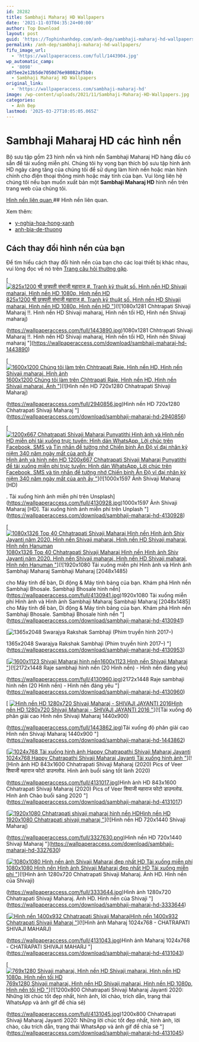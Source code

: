 ```yaml
---
id: 28282
title: Sambhaji Maharaj HD Wallpapers
date: '2021-11-03T04:35:24+00:00'
author: Top Download
layout: post
guid: 'https://Tophinhanhdep.com/anh-dep/sambhaji-maharaj-hd-wallpapers/'
permalink: /anh-dep/sambhaji-maharaj-hd-wallpapers/
fifu_image_url:
  - 'https://wallpaperaccess.com/full/1443904.jpg'
wp_automatic_camp:
  - '8098'
a075ee2e12b5de7050d76e98082af5b0:
  - Sambhaji Maharaj HD Wallpapers
original_link:
  - 'https://wallpaperaccess.com/sambhaji-maharaj-hd'
image: /wp-content/uploads/2021/11/Sambhaji-Maharaj-HD-Wallpapers.jpg
categories:
  - Ảnh Đẹp
lastmod: '2025-03-27T10:05:05.065Z'
---
```

# Sambhaji Maharaj HD các hình nền

Bộ sưu tập gồm 23 hình nền và hình nền Sambhaji Maharaj HD hàng đầu có sẵn để tải xuống miễn phí. Chúng tôi hy vọng bạn thích bộ sưu tập hình ảnh HD ngày càng tăng của chúng tôi để sử dụng làm hình nền hoặc màn hình chính cho điện thoại thông minh hoặc máy tính của bạn. Vui lòng liên hệ chúng tôi nếu bạn muốn xuất bản một **Sambhaji Maharaj HD** hình nền trên trang web của chúng tôi.

[Hình nền liên quan ](#related) ## Hình nền liên quan.

   
 Xem thêm:

   
- [y-nghia-hoa-hong-xanh](https://tophinhanhdep.com/hoa-hong/y-nghia-hoa-hong-xanh/)
- [anh-bia-de-thuong](https://tophinhanhdep.com/anh-bia/anh-bia-de-thuong/)

## Cách thay đổi hình nền của bạn

Để tìm hiểu cách thay đổi hình nền của bạn cho các loại thiết bị khác nhau, vui lòng đọc về nó trên [Trang câu hỏi thường gặp](https://tophinhanhdep.com/faq/).

  
[[![825x1200 श्री छत्रपती संभाजी महाराज #. Tranh kỹ thuật số.  Hình nền HD Shivaji maharaj, Hình nền HD 1080p, Hình nền HD](https://wallpaperaccess.com/full/1443904.jpg)825x1200 श्री छत्रपती संभाजी महाराज #. Tranh kỹ thuật số. Hình nền HD Shivaji maharaj, Hình nền HD 1080p, Hình nền HD "](https://wallpaperaccess.com/download/sambhaji-maharaj-hd-1443904)](![1080x1281 Chhtrapati Shivaji Maharaj !!.  Hình nền HD Shivaji maharaj, Hình nền tối HD, Hình nền Shivaji maharaj)

(https://wallpaperaccess.com/full/1443890.jpg)1080x1281 Chhtrapati Shivaji Maharaj !!. Hình nền HD Shivaji maharaj, Hình nền tối HD, Hình nền Shivaji maharaj "](https://wallpaperaccess.com/download/sambhaji-maharaj-hd-1443890)

[[![1600x1200 Chúng tôi làm trên Chhtrapati Raje.  Hình nền HD, Hình nền Shivaji maharaj, Hình ảnh](https://wallpaperaccess.com/full/2224552.jpg)1600x1200 Chúng tôi làm trên Chhtrapati Raje. Hình nền HD, Hình nền Shivaji maharaj, Ảnh "](https://wallpaperaccess.com/download/sambhaji-maharaj-hd-2224552)](![Hình nền HD 720x1280 Chhatrapati Shivaji Maharaj)

(https://wallpaperaccess.com/full/2940856.jpg)Hình nền HD 720x1280 Chhatrapati Shivaji Maharaj "](https://wallpaperaccess.com/download/sambhaji-maharaj-hd-2940856)

[[![1200x667 Chhatrapati Shivaji Maharaj Punyatithi Hình ảnh và Hình nền HD miễn phí tải xuống trực tuyến: Hình dán WhatsApp, Lời chúc trên Facebook, SMS và Tin nhắn để tưởng nhớ Chiến binh Ấn Độ vĩ đại nhân kỷ niệm 340 năm ngày mất của anh ấy](https://wallpaperaccess.com/full/2940952.jpg)Hình ảnh và hình nền HD 1200x667 Chhatrapati Shivaji Maharaj Punyatithi để tải xuống miễn phí trực tuyến: Hình dán WhatsApp, Lời chúc trên Facebook, SMS và tin nhắn để tưởng nhớ Chiến binh Ấn Độ vĩ đại nhân kỷ niệm 340 năm ngày mất của anh ấy "](https://wallpaperaccess.com/download/sambhaji-maharaj-hd-2940952)](![1000x1597 Ảnh Shivaji Maharaj [HD)

.  Tải xuống hình ảnh miễn phí trên Unsplash](https://wallpaperaccess.com/full/4130928.jpg)1000x1597 Ảnh Shivaji Maharaj \[HD\]. Tải xuống hình ảnh miễn phí trên Unplash "](https://wallpaperaccess.com/download/sambhaji-maharaj-hd-4130928)

[[![1080x1326 Top 40 Chhatrapati Shivaji Maharaj Hình nền Hình ảnh Shiv Jayanti năm 2020. Hình nền Shivaji maharaj, Hình nền HD Shivaji maharaj, Hình nền Hanuman](https://wallpaperaccess.com/full/4130931.jpg)1080x1326 Top 40 Chhatrapati Shivaji Maharaj Hình nền Hình ảnh Shiv Jayanti năm 2020. Hình nền Shivaji maharaj, Hình nền HD Shivaji maharaj, Hình nền Hanuman "](https://wallpaperaccess.com/download/sambhaji-maharaj-hd-4130931)](![1920x1080 Tải xuống miễn phí Hình ảnh và Hình ảnh Sambhaji Maharaj Sambhaji Maharaj [2048x1485)

 cho Máy tính để bàn, Di động & Máy tính bảng của bạn.  Khám phá Hình nền Sambhaji Bhosale.  Sambhaji Bhosale hình nền](https://wallpaperaccess.com/full/4130941.jpg)1920x1080 Tải xuống miễn phí Hình ảnh và Hình ảnh Sambhaji Maharaj Sambhaji Maharaj \[2048x1485\] cho Máy tính để bàn, Di động &amp; Máy tính bảng của bạn. Khám phá Hình nền Sambhaji Bhosale. Sambhaji Bhosale hình nền "](https://wallpaperaccess.com/download/sambhaji-maharaj-hd-4130941)

[![1365x2048 Swarajya Rakshak Sambhaji (Phim truyền hình 2017–)](https://wallpaperaccess.com/full/4130953.jpg)

1365x2048 Swarajya Rakshak Sambhaji (Phim truyền hình 2017–) "](https://wallpaperaccess.com/download/sambhaji-maharaj-hd-4130953)

[[![1600x1123 Shivaji Maharaj hình nền](https://wallpaperaccess.com/full/2940980.jpg)1600x1123 Hình nền Shivaji Maharaj "](https://wallpaperaccess.com/download/sambhaji-maharaj-hd-2940980)](![2172x1448 Raje sambhaji hình nền (20 Hình nền) - Hình nền đáng yêu)

(https://wallpaperaccess.com/full/4130960.jpg)2172x1448 Raje sambhaji hình nền (20 Hình nền) - Hình nền đáng yêu "](https://wallpaperaccess.com/download/sambhaji-maharaj-hd-4130960)

[ [![Hình nền HD 1280x720 Shivaji Maharaj - SHIVAJI JAYANTI 2016](https://wallpaperaccess.com/full/3327909.jpg)Hình nền HD 1280x720 Shivaji Maharaj - SHIVAJI JAYANTI 2016 "](https://wallpaperaccess.com/download/sambhaji-maharaj-hd-3327909)](![Tải xuống độ phân giải cao Hình nền Shivaji Maharaj 1440x900)

(https://wallpaperaccess.com/full/1443862.jpg)Tải xuống độ phân giải cao Hình nền Shivaji Maharaj 1440x900 "](https://wallpaperaccess.com/download/sambhaji-maharaj-hd-1443862)

[[![1024x768 Tải xuống hình ảnh Happy Chatrapathi Shivaji Maharaj Jayanti](https://wallpaperaccess.com/full/4131010.jpg)1024x768 Happy Chatrapathi Shivaji Maharaj Jayanti Tải xuống hình ảnh "](https://wallpaperaccess.com/download/sambhaji-maharaj-hd-4131010)](![Hình ảnh HD 843x1600 Chhatrapati Shivaji Maharaj (2020) Pics of Veer शिवाजी महाराज फोटो डाउनलोड.  Hình ảnh buổi sáng tốt lành 2020)

(https://wallpaperaccess.com/full/4131017.jpg)Hình ảnh HD 843x1600 Chhatrapati Shivaji Maharaj (2020) Pics of Veer शिवाजी महाराज फोटो डाउनलोड. Hình ảnh Chào buổi sáng 2020 "](https://wallpaperaccess.com/download/sambhaji-maharaj-hd-4131017)

[[![1920x1080 Chhatrapati shivaji maharaj hình nền HD](https://wallpaperaccess.com/full/4131019.jpg)Hình nền HD 1920x1080 Chhatrapati shivaji maharaj "](https://wallpaperaccess.com/download/sambhaji-maharaj-hd-4131019)](![Hình nền HD 720x1440 Shivaji Maharaj)

(https://wallpaperaccess.com/full/3327630.png)Hình nền HD 720x1440 Shivaji Maharaj "](https://wallpaperaccess.com/download/sambhaji-maharaj-hd-3327630)

[[![1080x1080 Hình nền ảnh Shivaji Maharaj đẹp nhất HD Tải xuống miễn phí](https://wallpaperaccess.com/full/4131034.jpg)1080x1080 Hình nền Hình ảnh Shivaji Maharaj đẹp nhất HD Tải xuống miễn phí "](https://wallpaperaccess.com/download/sambhaji-maharaj-hd-4131034)](![Hình ảnh 1280x720 Chhatrapati Shivaji Maharaj.  Ảnh HD.  Hình nền của Shivaji)

(https://wallpaperaccess.com/full/3333644.jpg)Hình ảnh 1280x720 Chhatrapati Shivaji Maharaj. Ảnh HD. Hình nền của Shivaji "](https://wallpaperaccess.com/download/sambhaji-maharaj-hd-3333644)

[[![Hình nền 1400x932 Chhatrapati Shivaji Maharaj](https://wallpaperaccess.com/full/3333575.jpg)Hình nền 1400x932 Chhatrapati Shivaji Maharaj "](https://wallpaperaccess.com/download/sambhaji-maharaj-hd-3333575)](![Hình ảnh Maharaj 1024x768 - CHATRAPATI SHIVAJI MAHARJ)

(https://wallpaperaccess.com/full/4131043.jpg)Hình ảnh Maharaj 1024x768 - CHATRAPATI SHIVAJI MAHARJ "](https://wallpaperaccess.com/download/sambhaji-maharaj-hd-4131043)

[[![769x1280 Shivaji maharaj.  Hình nền HD Shivaji maharaj, Hình nền HD 1080p, Hình nền tối HD](https://wallpaperaccess.com/full/1443934.jpg)769x1280 Shivaji maharaj. Hình nền HD Shivaji maharaj, Hình nền HD 1080p, Hình nền tối HD "](https://wallpaperaccess.com/download/sambhaji-maharaj-hd-1443934)](![1200x800 Chhatrapati Shivaji Maharaj Jayanti 2020: Những lời chúc tốt đẹp nhất, hình ảnh, lời chào, trích dẫn, trạng thái WhatsApp và ảnh gif để chia sẻ)

(https://wallpaperaccess.com/full/4131045.jpg)1200x800 Chhatrapati Shivaji Maharaj Jayanti 2020: Những lời chúc tốt đẹp nhất, hình ảnh, lời chào, câu trích dẫn, trạng thái WhatsApp và ảnh gif để chia sẻ "](https://wallpaperaccess.com/download/sambhaji-maharaj-hd-4131045)
